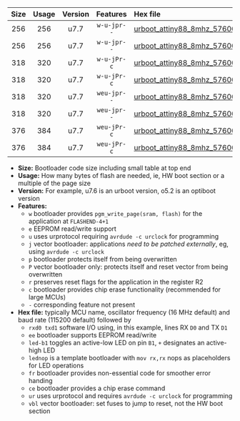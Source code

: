 |Size|Usage|Version|Features|Hex file|
|:-:|:-:|:-:|:-:|:--|
|256|256|u7.7|`w-u-jpr--`|[urboot_attiny88_8mhz_57600bps_rxd7_txd6_led+d0_ur_vbl.hex](https://raw.githubusercontent.com/stefanrueger/urboot.hex/main/mcus/attiny88/fcpu_8mhz/57600_bps/urboot_attiny88_8mhz_57600bps_rxd7_txd6_led+d0_ur_vbl.hex)|
|256|256|u7.7|`w-u-jpr--`|[urboot_attiny88_8mhz_57600bps_rxd7_txd6_lednop_ur_vbl.hex](https://raw.githubusercontent.com/stefanrueger/urboot.hex/main/mcus/attiny88/fcpu_8mhz/57600_bps/urboot_attiny88_8mhz_57600bps_rxd7_txd6_lednop_ur_vbl.hex)|
|318|320|u7.7|`w-u-jPr-c`|[urboot_attiny88_8mhz_57600bps_rxd7_txd6_led+d0_fr_ce_ur_vbl.hex](https://raw.githubusercontent.com/stefanrueger/urboot.hex/main/mcus/attiny88/fcpu_8mhz/57600_bps/urboot_attiny88_8mhz_57600bps_rxd7_txd6_led+d0_fr_ce_ur_vbl.hex)|
|318|320|u7.7|`w-u-jPr-c`|[urboot_attiny88_8mhz_57600bps_rxd7_txd6_lednop_fr_ce_ur_vbl.hex](https://raw.githubusercontent.com/stefanrueger/urboot.hex/main/mcus/attiny88/fcpu_8mhz/57600_bps/urboot_attiny88_8mhz_57600bps_rxd7_txd6_lednop_fr_ce_ur_vbl.hex)|
|318|320|u7.7|`weu-jpr--`|[urboot_attiny88_8mhz_57600bps_rxd7_txd6_ee_led+d0_ur_vbl.hex](https://raw.githubusercontent.com/stefanrueger/urboot.hex/main/mcus/attiny88/fcpu_8mhz/57600_bps/urboot_attiny88_8mhz_57600bps_rxd7_txd6_ee_led+d0_ur_vbl.hex)|
|318|320|u7.7|`weu-jpr--`|[urboot_attiny88_8mhz_57600bps_rxd7_txd6_ee_lednop_ur_vbl.hex](https://raw.githubusercontent.com/stefanrueger/urboot.hex/main/mcus/attiny88/fcpu_8mhz/57600_bps/urboot_attiny88_8mhz_57600bps_rxd7_txd6_ee_lednop_ur_vbl.hex)|
|376|384|u7.7|`weu-jPr-c`|[urboot_attiny88_8mhz_57600bps_rxd7_txd6_ee_led+d0_fr_ce_ur_vbl.hex](https://raw.githubusercontent.com/stefanrueger/urboot.hex/main/mcus/attiny88/fcpu_8mhz/57600_bps/urboot_attiny88_8mhz_57600bps_rxd7_txd6_ee_led+d0_fr_ce_ur_vbl.hex)|
|376|384|u7.7|`weu-jPr-c`|[urboot_attiny88_8mhz_57600bps_rxd7_txd6_ee_lednop_fr_ce_ur_vbl.hex](https://raw.githubusercontent.com/stefanrueger/urboot.hex/main/mcus/attiny88/fcpu_8mhz/57600_bps/urboot_attiny88_8mhz_57600bps_rxd7_txd6_ee_lednop_fr_ce_ur_vbl.hex)|

- **Size:** Bootloader code size including small table at top end
- **Usage:** How many bytes of flash are needed, ie, HW boot section or a multiple of the page size
- **Version:** For example, u7.6 is an urboot version, o5.2 is an optiboot version
- **Features:**
  + `w` bootloader provides `pgm_write_page(sram, flash)` for the application at `FLASHEND-4+1`
  + `e` EEPROM read/write support
  + `u` uses urprotocol requiring `avrdude -c urclock` for programming
  + `j` vector bootloader: applications *need to be patched externally*, eg, using `avrdude -c urclock`
  + `p` bootloader protects itself from being overwritten
  + `P` vector bootloader only: protects itself and reset vector from being overwritten
  + `r` preserves reset flags for the application in the register R2
  + `c` bootloader provides chip erase functionality (recommended for large MCUs)
  + `-` corresponding feature not present
- **Hex file:** typically MCU name, oscillator frequency (16 MHz default) and baud rate (115200 default) followed by
  + `rxd0 txd1` software I/O using, in this example, lines RX `D0` and TX `D1`
  + `ee` bootloader supports EEPROM read/write
  + `led-b1` toggles an active-low LED on pin `B1`, `+` designates an active-high LED
  + `lednop` is a template bootloader with `mov rx,rx` nops as placeholders for LED operations
  + `fr` bootloader provides non-essential code for smoother error handing
  + `ce` bootloader provides a chip erase command
  + `ur` uses urprotocol and requires `avrdude -c urclock` for programming
  + `vbl` vector bootloader: set fuses to jump to reset, not the HW boot section

